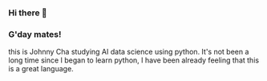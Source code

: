 ### Hi there 👋
### G'day mates!
this is Johnny Cha studying AI data science using python.
It's not been a long time since I began to learn python,
I have been already feeling that this is a great language.



<!--
**johnmcha/johnmcha** is a ✨ _special_ ✨ repository because its `README.md` (this file) appears on your GitHub profile.

Here are some ideas to get you started:

- 🔭 I’m currently working on ...
- 🌱 I’m currently learning ...
- 👯 I’m looking to collaborate on ...
- 🤔 I’m looking for help with ...
- 💬 Ask me about ...
- 📫 How to reach me: ...
- 😄 Pronouns: ...
- ⚡ Fun fact: ...
-->
